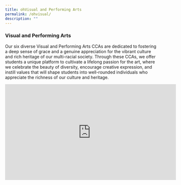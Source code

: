 ```yaml
---
title: ohVisual and Performing Arts
permalink: /ohvisual/
description: ""
---
```

### Visual and Performing Arts

Our six diverse Visual and Performing Arts CCAs are dedicated to fostering a deep sense of grace and a genuine appreciation for the vibrant culture and rich heritage of our multi-racial society. Through these CCAs, we offer students a unique platform to cultivate a lifelong passion for the art, where we celebrate the beauty of diversity, encourage creative expression, and instill values that will shape students into well-rounded individuals who appreciate the richness of our culture and heritage.

<iframe allowfullscreen="" allow="accelerometer; autoplay; clipboard-write; encrypted-media; gyroscope; picture-in-picture; web-share" frameborder="0" title="YouTube video player" src="https://www.youtube.com/embed/xzSm9TFTrEw?si=6k45AEg8EYaHTW1A" height="315" width="560"></iframe>